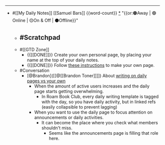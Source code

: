 - ---
- #[[My Daily Notes]] [[Samuel Bars]] {{word-count}} [*]([[smb]]) "{{or:🟠Away | 🟢Online | 🟡On & Off | ⚫️Offline}}"
    - #Scratchpad
        - 
    - #[[GTD Zone]]
        - {{[[DONE]]}} Create your own personal page, by placing your name at the top of your daily notes.
        - {{[[DONE]]}} Follow [these instructions](((6202Hd2VO))) to make your own page.
    - #Conversation
        - [@Brandon]([[@[[Brandon Toner]]]]) About [writing on daily pages vs your own](((dakVN3D1r)))
            - When the amount of active users increases and the daily page starts getting overwhelming.
                - In Roam Book Club, every daily writing template is tagged with the day, so you have daily activity, but in linked refs (easily collapsible to prevent lagging)
            - When you want to use the daily page to focus attention on announcements or daily activities.
                - It can become the place where you check what members shouldn't miss.
                    - Seems like the announcements page is filling that role here.
